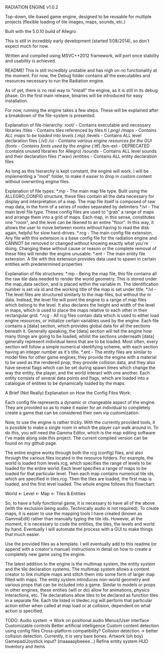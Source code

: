 RADIATION ENGINE v1.0.2

Top-down, tile-based game engine, designed to be reusable for multiple projects (flexible
loading of tile images, maps, sounds, etc.)

Built with the 5.0.10 build of Allegro

This is still in incredibly early development (started 1/08/2014), so don't expect much for now.

Written and compiled using MSVC++2012 framework, will port once stability and usability is achieved.

README!
This is still incredibly unstable and has nigh on no functionality at the moment. For now, the Debug folder
contains all the executables and resources necessary to run the Radiation engine.

As of yet, there is no real way to "install" the engine, as it is still in its debug phase. On the first main
release, binaries will be introduced for easy installation.

For now, running the engine takes a few steps. These will be explained after a breakdown of the file-system is
presented.

Explanation of file-hierarchy:
root/ - Contains executable and necessary libraries
	/tiles - Contains tiles referenced by tiles.tl (*.png)
	/maps - Contains ALL maps to be loaded into levels (*.mp)
	/levels - Contains ALL level declaration files (*.lvl)
	/ui - Contains various engine resources for the GUI
		/fonts - Contains fonts used by the engine (*.ttf)
	/bin-ext - DEPRECATED (contains unused libraries for Allegro)
	/sounds - Contains ALL level sounds and their declaration files (*.wav)
	/entities - Contains ALL entity declaration files
	
As long as this hierarchy is kept constant, the engine will work. I will be implementing a "mod"
folder, to make it easier to drop in custom content without overwriting engine files.

Explanation of file types:
	*.mp - The main map file type. Built using the ALLEGRO_CONFIG structure, these files contain all the data
			necessary for display and interpretation of a map. The map file itself is composed of raw map data,
			in the form of a series of nodes separated by delimiters
	*.lvl - The main level file type. These config files are used to "grab" a range of maps and arrange them into a grid
			of maps. Each map, in this sense, constitutes one "room", and the level can be likened to an entire "floor".
			In this way, it allows the user to move between rooms without having to read the disk again, helpful for
			slow hard-drives.
	*.rcg - The main config file extension. Any file with this extension is a base config file for the radiation engine
			and CANNOT be removed or changed without knowing exactly what you're doing. Changing these without cause
			or reason or the complete removal of these files will render the engine unusable.
	*.ent - The main entity file extension. A file with this extension provides data used to spawn in certain entities
			with predetermined properties
			
Explanation of file structures:
	*.mp - Being the map file, this file contains all the raw tile data needed to render the world geometry. This is stored
			under the map_data section, and is placed within the variable m. The identification number is set via id and the
			working title of the map is set under title.
	*.lvl - The level files are structured similarly to the map files, but without the m data. Instead, the level file will
			point the engine to a range of map files which belong to the level. It also declares the height and width of the
			level in maps, which is used to place the maps relative to each other in their rectangular grid.
	*.rcg - All rcg files contain data which is used to either load engine resources, or initialize certain variables used
			by the engine. Each file contains a [data] section, which provides global data for all the sections beneath it.
			Generally speaking, the [data] section will tell the engine how many things are going to be loaded, whilst the
			sections underneath [data] generally represent individual items that are to be loaded. Most often, every section
			will follow a simple numerical identifying scheme, with each section having an integer number as it's title.
	*.ent - The entity files are similar to model files for other game engines; they provide the engine with a material to be
			used as the rendered prop, they provide collision data, and they also have several flags which can be set during
			spawn times which change the way the entity, the player, and the world interact with one another. Each entity
			consists of several data points and flags, which are loaded into a catalogue of entities to be dynamically loaded
			by the maps.
			
A Brief (Not Really) Explanation on How the Config Files Work:

Each config file represents a dynamic or changeable aspect of the engine. They are provided so as to make it easier for an
individual to completely create a game that can be considered their own via customization.
	
Now, to use the engine is rather tricky. With the currently provided tools, it is possible to make a single room in which
the player can walk around in. To do this, you will need the Gamma Editor, which is the map editing software I've made along
side this project. The current compiled version can be found on my github page.

The entire engine works through both the rcg (config) files, and also through the various files located in the resource folders.
For example, the world is loaded from levels.rcg, which specifies the range of levels to be loaded for the entire world. Each
level specifies a range of maps to be loaded for that particular level. Then each map contains numerical tile ids, which are
specified in tiles.rcg. Then the tiles are loaded, the first map is loaded, and the first level loaded. The whole engine follows
this flowchart:

World <- Level <- Map <- Tiles & Entities

So, to have a fully functional game, it is necessary to have all of the above (with the exclusion being audio. Technically audio is
not required). To create maps, it is easier to use the mapping tools I have created (known as GammaEdit) rather than manually typing
the tile ids. However, at the moment, it is necessary to code the entities, the tiles, the levels and world by hand. Eventually
I will automate the process with a GUI to make things that much easier.

Use the provided files as a template. I will eventually add to this readme (or append with a creator's manual) instructions in detail
on how to create a completely new game using the engine.


The latest addition to the engine is the multimap system, the entity system and the tile declaration systems. The multimap system
allows a content creator to link multiple maps and stitch them into some form of larger map filled with maps. The entity system
introduces non-world geometry and various props that can be included into a game. Similar to models or props in other engines, these
entities (will or do) allow for animations, physics interactions, etc. Tile declarations allow tiles to be declared as function tiles
in a separate file. Each tile listed in tiledec.rcg will perform that particular action either when called at map load or at collision,
dependent on what action is specified.

TODO:
Audio system -> Work on positional audio
Menus/User interface
Customizable controls
Better artificial intelligence
Custom content detection using config files
Cross-platform compatibility?
Collision detection -> better collision detection. Currently, it is very bare bones.
Artwork (oh boy)
Gamepad/Joystick input? (maaaaaybeeee...)
Refine entity system
HUD
Inventory and items